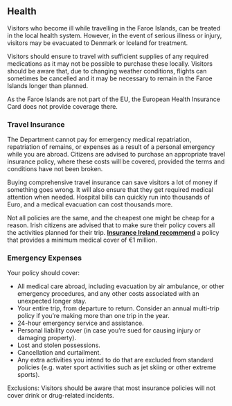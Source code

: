 ## Health

Visitors who become ill while travelling in the Faroe Islands, can be treated in the local health system. However, in the event of serious illness or injury, visitors may be evacuated to Denmark or Iceland for treatment.

Visitors should ensure to travel with sufficient supplies of any required medications as it may not be possible to purchase these locally. Visitors should be aware that, due to changing weather conditions, flights can sometimes be cancelled and it may be necessary to remain in the Faroe Islands longer than planned.

As the Faroe Islands are not part of the EU, the European Health Insurance Card does not provide coverage there.

### **Travel Insurance**

The Department cannot pay for emergency medical repatriation, repatriation of remains, or expenses as a result of a personal emergency while you are abroad. Citizens are advised to purchase an appropriate travel insurance policy, where these costs will be covered, provided the terms and conditions have not been broken.

Buying comprehensive travel insurance can save visitors a lot of money if something goes wrong. It will also ensure that they get required medical attention when needed. Hospital bills can quickly run into thousands of Euro, and a medical evacuation can cost thousands more.

Not all policies are the same, and the cheapest one might be cheap for a reason. Irish citizens are advised that to make sure their policy covers all the activities planned for their trip. [**Insurance Ireland recommend**](http://www.insuranceireland.eu/consumer-information/general-non-life-insurance/travel) a policy that provides a minimum medical cover of €1 million.

### **Emergency Expenses**

Your policy should cover:

* All medical care abroad, including evacuation by air ambulance, or other emergency procedures, and any other costs associated with an unexpected longer stay.
* Your entire trip, from departure to return. Consider an annual multi-trip policy if you’re making more than one trip in the year.
* 24-hour emergency service and assistance.
* Personal liability cover (in case you’re sued for causing injury or damaging property).
* Lost and stolen possessions.
* Cancellation and curtailment.
* Any extra activities you intend to do that are excluded from standard policies (e.g. water sport activities such as jet skiing or other extreme sports).

Exclusions: Visitors should be aware that most insurance policies will not cover drink or drug-related incidents.